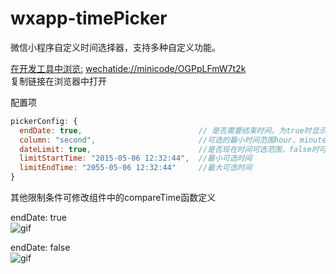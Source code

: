 # wxapp-timePicker
微信小程序自定义时间选择器，支持多种自定义功能。  

[在开发工具中浏览:](wechatide://minicode/OGPpLFmW7t2k)  [wechatide://minicode/OGPpLFmW7t2k](wechatide://minicode/OGPpLFmW7t2k)   
复制链接在浏览器中打开  
  
配置项
```js
pickerConfig: {
  endDate: true,                          // 是否需要结束时间，为true时显示开始时间和结束时间两个picker
  column: "second",                       //可选的最小时间范围hour、minute、secend
  dateLimit: true,                        //是否现在时间可选范围，false时可选任意时间；未数字n时，范围是当前时间的最近n天
  limitStartTime: "2015-05-06 12:32:44",  //最小可选时间
  limitEndTime: "2055-05-06 12:32:44"     //最大可选时间 
}
```

其他限制条件可修改组件中的compareTime函数定义

endDate: true  
![gif](https://raw.githubusercontent.com/rover95/wxapp-timePicker/master/images/endDate.gif)
   
endDate: false  
![gif](https://raw.githubusercontent.com/rover95/wxapp-timePicker/master/images/noEndDate.gif)
